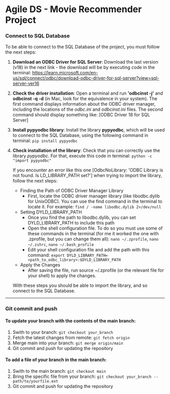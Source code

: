 # Agile DS - Movie Recommender Project

### Connect to SQL Database

To be able to connect to the SQL Database of the project, you must follow the next steps:

1. **Download an ODBC Driver for SQL Server**: Download the last version (v18) in the next link - the download will be by executing code in the terminal:
   https://learn.microsoft.com/en-us/sql/connect/odbc/download-odbc-driver-for-sql-server?view=sql-server-ver16

2. **Check the driver installation**: Open a terminal and run **'odbcinst -j'** and **odbcinst -q -d** (in Mac, look for the equivalence in your system). The first command displays information about the ODBC driver manager, including the locations of the *odbc.ini* and *odbcinst.ini* files. The second command should display something like: [ODBC Driver 18 for SQL Server]

4. **Install pypyodbc library**: Install the library **pypyodbc**, which will be used to connect to the SQL Database, using the following command in terminal:
   ```pip install pypyodbc ```
   
5. **Check installation of the library**: Check that you can correctly use the library *pypyodbc*. For that, execute this code in terminal:
   ```python -c "import pypyodbc"```

   If you encounter an error like this one [OdbcNoLibrary: 'ODBC Library is not found. Is LD_LIBRARY_PATH set?'] when trying to import the library, follow the next steps:
     - Finding the Path of ODBC Driver Manager Library
         - First, locate the ODBC driver manager library (like libodbc.dylib for UnixODBC). You can use the find command in the terminal to locate it. For example: ```find / -name libodbc.dylib 2>/dev/null```
     - Setting DYLD_LIBRARY_PATH
         - Once you find the path to libodbc.dylib, you can set DYLD_LIBRARY_PATH to include this path
         - Open the shell configuration file. To do so you must use some of these commands in the terminal (for me it worked the one with .zprofile, but you can change them all): ```nano ~/.zprofile```, ```nano ~/.zshrc```, ```nano ~/.bash_profile```
         - Edit your shell configuration file and add the path with this command: ```export DYLD_LIBRARY_PATH=<path_to_odbc_library>:$DYLD_LIBRARY_PATH```
     - Apply the Changes
         - After saving the file, run source ~/.zprofile (or the relevant file for your shell) to apply the changes.

   With these steps you should be able to import the library, and so connect to the SQL Database.
____

### Git commit and push

#### To update your branch with the contents of the main branch:
1. Swith to your branch: ```git checkout your_branch```
2. Fetch the latest changes from remote: ```git fetch origin```
3. Merge main into your branch: ```git merge origin/main```
4. Git commit and push for updating the repository

#### To add a file of your branch in the main branch:
1. Swith to the main branch: ```git checkout main```
2. Bring the specific file from your branch: ```git checkout your_branch -- path/to/yourfile.ext```
3. Git commit and push for updating the repository

